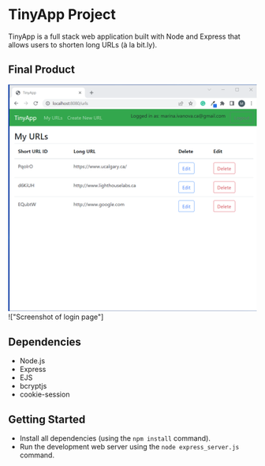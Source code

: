 # TinyApp Project

TinyApp is a full stack web application built with Node and Express that allows users to shorten long URLs (à la bit.ly).

## Final Product
!["Screenshot of URLs page"](https://github.com/marinaivanovadev/tinyapp/blob/master/docs/urls-page1.png?raw=true)
!["Screenshot of login page"]


## Dependencies

- Node.js
- Express
- EJS
- bcryptjs
- cookie-session

## Getting Started

- Install all dependencies (using the `npm install` command).
- Run the development web server using the `node express_server.js` command.
